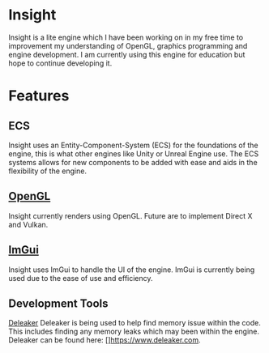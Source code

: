 # Insight
Insight is a lite engine which I have been working on in my free time to improvement my understanding of OpenGL, graphics programming and engine development. I am currently using this engine for education but hope to continue developing it.

# Features

## ECS
Insight uses an Entity-Component-System (ECS) for the foundations of the engine, this is what other engines like Unity or Unreal Engine use. The ECS systems allows for new components to be added with ease and aids in the flexibility of the engine.

## [OpenGL]( https://www.opengl.org)
Insight currently renders using OpenGL. Future are to implement Direct X and Vulkan.

## [ImGui]( https://github.com/ocornut/imgui) 
Insight uses ImGui to handle the UI of the engine. ImGui is currently being used due to the ease of use and efficiency.

## Development Tools
[Deleaker]( https://www.deleaker.com)
Deleaker is being used to help find memory issue within the code. This includes finding any memory leaks which may been within the engine. Deleaker can be found here: []https://www.deleaker.com.

